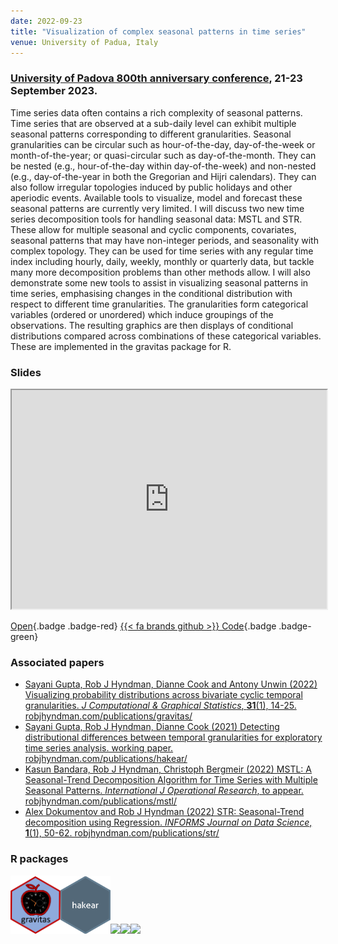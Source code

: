 ```yaml
---
date: 2022-09-23
title: "Visualization of complex seasonal patterns in time series"
venue: University of Padua, Italy
---
```


### [University of Padova 800th anniversary conference](https://800years.stat.unipd.it/), 21-23 September 2023.

Time series data often contains a rich complexity of seasonal patterns. Time series that are observed at a sub-daily level can exhibit multiple seasonal patterns corresponding to different granularities. Seasonal granularities can be circular such as hour-of-the-day, day-of-the-week or month-of-the-year; or quasi-circular such as day-of-the-month. They can be nested (e.g., hour-of-the-day within day-of-the-week) and non-nested (e.g., day-of-the-year in both the Gregorian and Hijri calendars). They can also follow irregular topologies induced by public holidays and other aperiodic events. Available tools to visualize, model and forecast these seasonal patterns are currently very limited. I will discuss two new time series decomposition tools for handling seasonal data: MSTL and STR. These allow for multiple seasonal and cyclic components, covariates, seasonal patterns that may have non-integer periods, and seasonality with complex topology. They can be used for time series with any regular time index including hourly, daily, weekly, monthly or quarterly data, but tackle many more decomposition problems than other methods allow. I will also demonstrate some new tools to assist in visualizing seasonal patterns in time series, emphasising changes in the conditional distribution with respect to different time granularities. The granularities form categorical variables (ordered or unordered) which induce groupings of the observations. The resulting graphics are then displays of conditional distributions compared across combinations of these categorical variables. These are implemented in the gravitas package for R.

### Slides

<iframe src="https://pkg.robjhyndman.com/complex_seasonality_talk/padova2022.html" width="100%" height=350>
</iframe>

[Open](https://pkg.robjhyndman.com/complex_seasonality_talk/padova2022.html){.badge .badge-red}
[{{< fa brands github >}} Code](https://github.com/robjhyndman/complex_seasonality_talk/){.badge .badge-green}

### Associated papers

* [Sayani Gupta, Rob J Hyndman, Dianne Cook and Antony Unwin (2022) Visualizing probability distributions across bivariate cyclic temporal granularities. *J Computational & Graphical Statistics*, **31**(1), 14-25. robjhyndman.com/publications/gravitas/](/publications/gravitas/)
* [Sayani Gupta, Rob J Hyndman, Dianne Cook (2021) Detecting distributional differences between temporal granularities for exploratory time series analysis. working paper. robjhyndman.com/publications/hakear/](/publications/hakear/)
* [Kasun Bandara, Rob J Hyndman, Christoph Bergmeir (2022) MSTL: A Seasonal-Trend Decomposition Algorithm for Time Series with Multiple Seasonal Patterns. *International J Operational Research*, to appear. robjhyndman.com/publications/mstl/](/publications/mstl/)
* [Alex Dokumentov and Rob J Hyndman (2022) STR: Seasonal-Trend decomposition using Regression. *INFORMS Journal on Data Science*, <b>1</b>(1), 50-62. robjhyndman.com/publications/str/](/publications/str/)

### R packages

<a href="https://cran.r-project.org/package=gravitas"><img src="https://github.com/Sayani07/gravitas/raw/master/man/figures/logo.png" width=80></a><a href="https://github.com/Sayani07/hakear"><img src = "/software/stickers/hakear.png" width=80></a><a href="https://pkg.robjhyndman.com/forecast"><img src = "https://pkg.robjhyndman.com/forecast/reference/figures/logo.png" width=80></a><a href="https://feasts.tidyverts.org"><img src = "http://feasts.tidyverts.org/reference/figures/logo.png" width=80></a><a href="https://cran.r-project.org/package=stR"><img src = "https://robjhyndman.com/software/stickers/stR.png" width=80></a>
